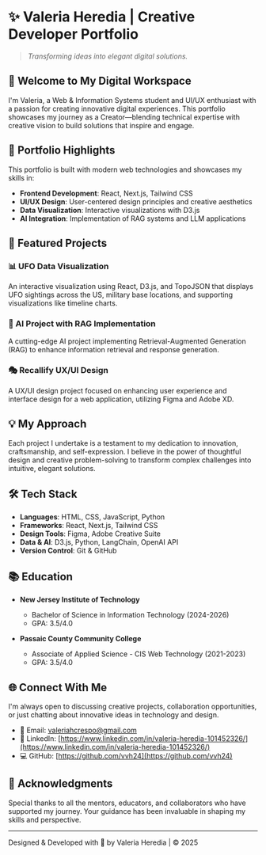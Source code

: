 # ✨ Valeria Heredia | Creative Developer Portfolio

> *Transforming ideas into elegant digital solutions.*

## 👋 Welcome to My Digital Workspace

I'm Valeria, a Web & Information Systems student and UI/UX enthusiast with a passion for creating innovative digital experiences. This portfolio showcases my journey as a Creator—blending technical expertise with creative vision to build solutions that inspire and engage.

## 🚀 Portfolio Highlights

This portfolio is built with modern web technologies and showcases my skills in:

- **Frontend Development**: React, Next.js, Tailwind CSS
- **UI/UX Design**: User-centered design principles and creative aesthetics
- **Data Visualization**: Interactive visualizations with D3.js
- **AI Integration**: Implementation of RAG systems and LLM applications

## 🎨 Featured Projects

### 📊 UFO Data Visualization
An interactive visualization using React, D3.js, and TopoJSON that displays UFO sightings across the US, military base locations, and supporting visualizations like timeline charts.

### 🤖 AI Project with RAG Implementation
A cutting-edge AI project implementing Retrieval-Augmented Generation (RAG) to enhance information retrieval and response generation.

### 🎭 Recallify UX/UI Design
A UX/UI design project focused on enhancing user experience and interface design for a web application, utilizing Figma and Adobe XD.

## 💡 My Approach

Each project I undertake is a testament to my dedication to innovation, craftsmanship, and self-expression. I believe in the power of thoughtful design and creative problem-solving to transform complex challenges into intuitive, elegant solutions.

## 🛠️ Tech Stack

- **Languages**: HTML, CSS, JavaScript, Python
- **Frameworks**: React, Next.js, Tailwind CSS
- **Design Tools**: Figma, Adobe Creative Suite
- **Data & AI**: D3.js, Python, LangChain, OpenAI API
- **Version Control**: Git & GitHub

## 📚 Education

- **New Jersey Institute of Technology**
  - Bachelor of Science in Information Technology (2024-2026)
  - GPA: 3.5/4.0

- **Passaic County Community College**
  - Associate of Applied Science - CIS Web Technology (2021-2023)
  - GPA: 3.5/4.0

## 🌐 Connect With Me

I'm always open to discussing creative projects, collaboration opportunities, or just chatting about innovative ideas in technology and design.

- 📧 Email: [valeriahcrespo@gmail.com](mailto:valeriahcrespo@gmail.com)
- 🔗 LinkedIn: [https://www.linkedin.com/in/valeria-heredia-101452326/](https://www.linkedin.com/in/valeria-heredia-101452326/)
- 💻 GitHub: [https://github.com/vvh24](https://github.com/vvh24)

## 🙏 Acknowledgments

Special thanks to all the mentors, educators, and collaborators who have supported my journey. Your guidance has been invaluable in shaping my skills and perspective.

---

Designed & Developed with 💜 by Valeria Heredia | © 2025